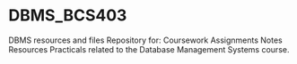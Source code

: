 # DBMS_BCS403
DBMS resources and files
Repository for: 
Coursework
Assignments
Notes
Resources
Practicals related to the Database Management Systems course.
